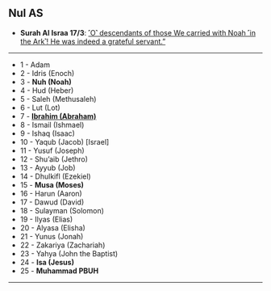 ## Nul AS
* __Surah Al Israa 17/3__: [˹O˺ descendants of those We carried with Noah ˹in the Ark˺! He was indeed a grateful servant.”](https://quranwbw.com/17/3)

***

* 1 - Adam
* 2 - Idris (Enoch)
* 3 - __Nuh (Noah)__
* 4 -  Hud (Heber)
* 5 -  Saleh (Methusaleh)
* 6 -  Lut (Lot)
* 7 -  __[Ibrahim (Abraham)](https://myislam.org/quran-verses/prophet-ibrahim/)__
* 8 -  Ismail (Ishmael)
* 9 -  Ishaq (Isaac)
* 10 -  Yaqub (Jacob) [Israel]
* 11 -  Yusuf (Joseph)
* 12 -  Shu’aib (Jethro)
* 13 -  Ayyub (Job)
* 14 -  Dhulkifl (Ezekiel)
* 15 -  __Musa (Moses)__
* 16 -  Harun (Aaron)
* 17 -  Dawud (David)
* 18 -  Sulayman (Solomon)
* 19 -  Ilyas (Elias)
* 20 -  Alyasa (Elisha)
* 21 -  Yunus (Jonah)
* 22 -  Zakariya (Zachariah)
* 23 -  Yahya (John the Baptist)
* 24 -  __Isa (Jesus)__
* 25 -  __Muhammad PBUH__
***
